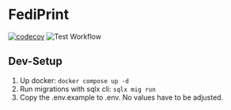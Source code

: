 # FediPrint

[![codecov](https://codecov.io/gh/mawoka-myblock/FediPrint/graph/badge.svg?token=O91R1E5H3N)](https://codecov.io/gh/mawoka-myblock/FediPrint)
![Test Workflow](https://github.com/mawoka-myblock/FediPrint/actions/workflows/run-tests.yaml/badge.svg)

## Dev-Setup

1. Up docker: `docker compose up -d`
2. Run migrations with sqlx cli: `sqlx mig run`
3. Copy the .env.example to .env. No values have to be adjusted.